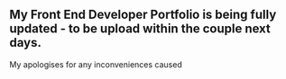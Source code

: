 ## My Front End Developer Portfolio is being fully updated - to be upload within the couple next days. 

My apologises for any inconveniences caused   